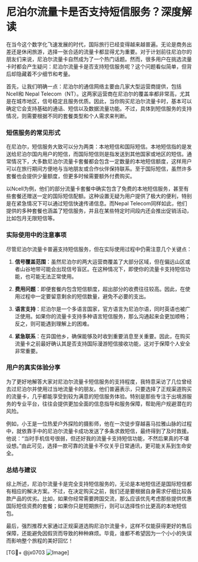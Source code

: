 # 尼泊尔流量卡是否支持短信服务？深度解读

在当今这个数字化飞速发展的时代，国际旅行已经变得越来越普遍。无论是商务出差还是休闲旅游，选择一张合适的流量卡都显得尤为重要。对于计划前往尼泊尔的朋友们来说，尼泊尔流量卡自然成为了一个热门话题。然而，很多用户在挑选流量卡时都会产生疑问：尼泊尔流量卡是否支持短信服务呢？这个问题看似简单，但背后却隐藏着不少细节和考量。

首先，让我们明确一点：尼泊尔的通信网络主要由几家大型运营商提供，包括Ncell和 Nepal Telecom（NT）。这两家运营商在尼泊尔的覆盖率都非常高，尤其是在城市地区，信号稳定且服务优质。因此，当你购买尼泊尔流量卡时，基本可以确定它会支持基础的通话、短信以及数据流量功能。不过，具体到短信服务的支持情况，则需要根据不同的套餐类型和个人需求来判断。

### 短信服务的常见形式

在尼泊尔，短信服务大致可以分为两类：本地短信和国际短信。本地短信指的是发送给尼泊尔国内用户的短信，而国际短信则是指发送到其他国家或地区的短信。通常情况下，大多数尼泊尔流量卡套餐都会包含一定数量的本地短信额度，这样用户可以在旅行期间方便地与当地朋友或合作伙伴保持联系。至于国际短信，虽然许多套餐也会提供少量额度，但更多时候需要额外付费购买。

以Ncell为例，他们的部分流量卡套餐中确实包含了免费的本地短信服务，甚至有些套餐还赠送一定的国际短信配额。这种设置无疑为用户提供了极大的便利，特别是在紧急情况下可以通过短信快速传递信息。而Nepal Telecom同样如此，他们提供的多种套餐也涵盖了短信服务，并且在某些特定时间段内还会推出促销活动，比如包月无限短信等。

### 实际使用中的注意事项

尽管尼泊尔流量卡普遍支持短信服务，但在实际使用过程中仍需注意几个关键点：

1. **信号覆盖范围**：虽然尼泊尔的两大运营商覆盖了大部分区域，但在偏远山区或者山谷地带可能会出现信号盲区。在这种情况下，即使你的流量卡支持短信功能，也可能无法正常使用。

2. **费用问题**：即便套餐内包含短信额度，超出部分的收费往往较高。因此，在使用过程中一定要留意剩余的短信数量，避免不必要的支出。

3. **语言支持**：尼泊尔是一个多语言国家，官方语言为尼泊尔语，同时英语也被广泛使用。如果你的流量卡支持多种语言短信服务，那么沟通起来会更加顺畅；反之，则可能遇到理解上的困难。

4. **紧急联系**：在异国他乡，确保能够及时收到重要消息至关重要。因此，在购买流量卡之前最好确认其是否支持国际漫游短信接收功能，这对于保障个人安全非常重要。

### 用户的真实体验分享

为了更好地解答大家对尼泊尔流量卡短信服务的支持程度，我特意采访了几位曾经去过尼泊尔并使用过当地流量卡的朋友。他们普遍表示，只要选择了正规渠道购买的流量卡，几乎都能享受到较为满意的短信服务体验。特别是那些专注于出境游服务的专业平台，往往会提供更加全面的信息指导和服务保障，帮助用户规避潜在的风险。

例如，小王是一位热爱户外探险的摄影师，他在一次徒步穿越喜马拉雅山脉的过程中，就依靠手中的尼泊尔流量卡成功发送了多条求救短信，最终得到了及时救援。他说：“当时手机信号很弱，但还好我的流量卡支持短信功能，不然后果真的不堪设想。”由此可见，选择一款可靠的流量卡不仅关乎日常通讯，更可能关系到生命安全。

### 总结与建议

综上所述，尼泊尔流量卡是完全支持短信服务的，无论是本地短信还是国际短信都有相应的解决方案。不过，在决定购买之前，我们还是要根据自身需求仔细比较各款产品的优劣。比如，如果你经常需要跨国交流，那么应该优先考虑那些提供优惠国际短信资费的套餐；如果你只是短期旅行，则可以选择性价比更高的本地短信包。

最后，强烈推荐大家通过正规渠道选购尼泊尔流量卡，这样不仅能获得更好的售后保障，还能避免因假货而导致的种种麻烦。毕竟，谁都不希望因为一个小小的失误而影响整个旅程的美好回忆！

[TG💪+ @jx0703 ![Image](https://github.com/user-attachments/assets/dbca1d08-cadb-493c-b0ec-ad6f7a83f270)]
